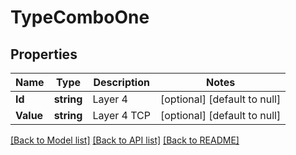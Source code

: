 # TypeComboOne

## Properties
Name | Type | Description | Notes
------------ | ------------- | ------------- | -------------
**Id** | **string** | Layer 4 | [optional] [default to null]
**Value** | **string** | Layer 4 TCP | [optional] [default to null]

[[Back to Model list]](../README.md#documentation-for-models) [[Back to API list]](../README.md#documentation-for-api-endpoints) [[Back to README]](../README.md)

